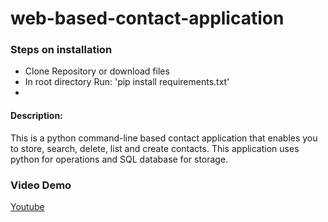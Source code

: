# web-based-contact-application

### Steps on installation
* Clone Repository or download files
* In root directory Run: 'pip install requirements.txt'
* 

#### Description:
This is a python command-line based contact application that enables you to store, search, delete, list and create contacts. This application uses python for operations and SQL database for storage. 

### Video Demo
[Youtube](https://www.youtube.com/watch?v=yGv8-iQJbU8)

